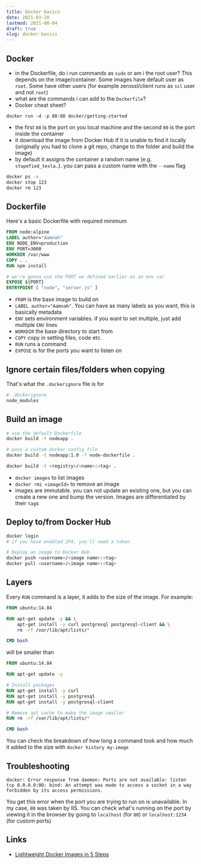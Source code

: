 ```yaml
---
title: Docker basics
date: 2021-03-28
lastmod: 2021-08-04
draft: true
slug: docker-basics
---
```


## Docker

- in the Dockerfile, do i run commands as `sudo` or am i the root user? This depends on the image/container. Some images have default user as `root`. Some have other users (for example zerossl/client runs as `ssl` user and not `root`)
- what are the commands i can add to the `Dockerfile`?
- Docker cheat sheet?

```
docker run -d -p 80:80 docker/getting-started
```

- the first `80` is the port on you local machine and the second `80` is the port inside the container
- it download the image from Docker Hub if it is unable to find it locally (originally you had to clone a git repo, change to the folder and build the image)
- by default it assigns the container a random name (e.g. `stupefied_tesla`..). you can pass a custom name with the `--name` flag

```bash
docker ps -a
docker stop 123
docker rm 123
```

## Dockerfile

Here's a basic Dockerfile with required minimum

```dockerfile
FROM node:alpine
LABEL author="Aamnah"
ENV NODE_ENV=production
ENV PORT=3000
WORKDIR /var/www
COPY . .
RUN npm install

# we're gonna use the PORT we defined earlier as an env var
EXPOSE ${PORT}
ENTRYPOINT [ "node", "server.js" ]
```

- `FROM` is the base image to build on
- `LABEL author="Aamnah"`. You can have as many labels as you want, this is basically metadata
- `ENV` sets environment variables. if you want to set multiple, just add multiple `ENV` lines
- `WORKDIR` the base directory to start from
- `COPY` copy in setting files, code etc.
- `RUN` runs a command
- `EXPOSE` is for the ports you want to listen on

## Ignore certain files/folders when copying

That's what the `.dockerignore` file is for

```dockerfile
# .dockerignore
node_modules
```

## Build an image

```bash
# use the default Dockerfile
docker build -t nodeapp .

# pass a custom docker config file
docker build -t nodeapp:1.0 -f node-dockerfile .

docker build -t <registry>/<name>:<tag> .
```

- `docker images` to list images
- `docker rmi <imageId>` to remove an image
- images are immutable. you can not update an existing one, but you can create a new one and bump the version. Images are differentiated by their `tag`s

## Deploy to/from Docker Hub

```bash
docker login
# if you have enabled 2FA, you'll need a token

# Deploy an image to Docker Hub
docker push <username>/<image name>:<tag>
docker pull <username>/<image name>:<tag>
```

## Layers

Every `RUN` command is a layer, it adds to the size of the image. For example:

```dockerfile
FROM ubuntu:14.04

RUN apt-get update -y && \
    apt-get install -y curl postgresql postgresql-client && \
    rm -rf /var/lib/apt/lists/*

CMD bash
```

will be smaller than

```dockerfile
FROM ubuntu:14.04

RUN apt-get update -y

# Install packages
RUN apt-get install -y curl
RUN apt-get install -y postgresql
RUN apt-get install -y postgresql-client

# Remove apt cache to make the image smaller
RUN rm -rf /var/lib/apt/lists/*

CMD bash
```

You can check the breakdown of how long a command took and how much it added to the size with `docker history my-image`

## Troubleshooting

```
docker: Error response from daemon: Ports are not available: listen tcp 0.0.0.0:80: bind: An attempt was made to access a socket in a way forbidden by its access permissions.
```

You get this error when the port you are trying to run on is unavailable. In my case, `80` was taken by IIS. You can check what's running on the port by viewing it in the browser by going to `localhost` (for `80`) or `localhost:1234` (for custom ports)

## Links

- [Lightweight Docker Images in 5 Steps](https://semaphoreci.com/blog/2016/12/13/lightweight-docker-images-in-5-steps.html)
